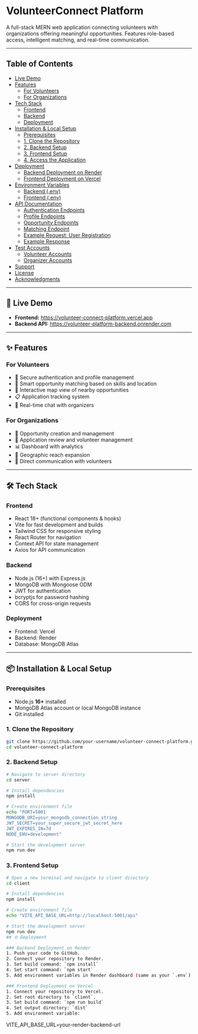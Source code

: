 # VolunteerConnect Platform



A full-stack MERN web application connecting volunteers with organizations offering meaningful opportunities. Features role-based access, intelligent matching, and real-time communication.

---

## Table of Contents
- [Live Demo](#%F0%9F%9A%80-live-demo)
- [Features](#%E2%9C%A8-features)
  - [For Volunteers](#for-volunteers)
  - [For Organizations](#for-organizations)
- [Tech Stack](#%F0%9F%9B%A0-tech-stack)
  - [Frontend](#frontend)
  - [Backend](#backend)
  - [Deployment](#deployment)
- [Installation & Local Setup](#%F0%9F%92%A6-installation--local-setup)
  - [Prerequisites](#prerequisites)
  - [1. Clone the Repository](#1-clone-the-repository)
  - [2. Backend Setup](#2-backend-setup)
  - [3. Frontend Setup](#3-frontend-setup)
  - [4. Access the Application](#4-access-the-application)
- [Deployment](#%F0%9F%8C%90-deployment)
  - [Backend Deployment on Render](#backend-deployment-on-render)
  - [Frontend Deployment on Vercel](#frontend-deployment-on-vercel)
- [Environment Variables](#%F0%9F%94%91-environment-variables)
  - [Backend (.env)](#backend-env)
  - [Frontend (.env)](#frontend-env)
- [API Documentation](#%F0%9F%93%8B-api-documentation)
  - [Authentication Endpoints](#authentication-endpoints)
  - [Profile Endpoints](#profile-endpoints)
  - [Opportunity Endpoints](#opportunity-endpoints)
  - [Matching Endpoint](#matching-endpoint)
  - [Example Request: User Registration](#example-request-user-registration)
  - [Example Response](#example-response)
- [Test Accounts](#%F0%9F%91%A5-test-accounts)
  - [Volunteer Accounts](#volunteer-accounts)
  - [Organizer Accounts](#organizer-accounts)
- [Support](#%F0%9F%93%9E-support)
- [License](#%F0%9F%93%84-license)
- [Acknowledgments](#%F0%9F%99%8F-acknowledgments)

---

## 🚀 Live Demo
- **Frontend:** https://volunteer-connect-platform.vercel.app  
- **Backend API:** https://volunteer-platform-backend.onrender.com

---

## ✨ Features

### For Volunteers
- 🔐 Secure authentication and profile management  
- 🎯 Smart opportunity matching based on skills and location  
- 📍 Interactive map view of nearby opportunities  
- 📋 Application tracking system  
- 💬 Real-time chat with organizers  

### For Organizations
- 🏢 Opportunity creation and management  
- 👥 Application review and volunteer management  
- 📊 Dashboard with analytics  
- 📍 Geographic reach expansion  
- 💬 Direct communication with volunteers  

---

## 🛠️ Tech Stack

### Frontend
- React 18+ (functional components & hooks)  
- Vite for fast development and builds  
- Tailwind CSS for responsive styling  
- React Router for navigation  
- Context API for state management  
- Axios for API communication  

### Backend
- Node.js (16+) with Express.js  
- MongoDB with Mongoose ODM  
- JWT for authentication  
- bcryptjs for password hashing  
- CORS for cross-origin requests  

### Deployment
- Frontend: Vercel  
- Backend: Render  
- Database: MongoDB Atlas

---

## 📦 Installation & Local Setup

### Prerequisites
- Node.js **16+** installed  
- MongoDB Atlas account or local MongoDB instance  
- Git installed

### 1. Clone the Repository
```bash
git clone https://github.com/your-username/volunteer-connect-platform.git
cd volunteer-connect-platform

```
### 2. Backend Setup
```bash
# Navigate to server directory
cd server

# Install dependencies
npm install

# Create environment file
echo "PORT=5001
MONGODB_URI=your_mongodb_connection_string
JWT_SECRET=your_super_secure_jwt_secret_here
JWT_EXPIRES_IN=7d
NODE_ENV=development" 

# Start the development server
npm run dev
```
### 3. Frontend Setup
```bash
# Open a new terminal and navigate to client directory
cd client

# Install dependencies
npm install

# Create environment file
echo "VITE_API_BASE_URL=http://localhost:5001/api"

# Start the development server
npm run dev
## 🌐 Deployment

### Backend Deployment on Render
1. Push your code to GitHub.  
2. Connect your repository to Render.  
3. Set build command: `npm install`  
4. Set start command: `npm start`  
5. Add environment variables in Render dashboard (same as your `.env`).  

### Frontend Deployment on Vercel
1. Connect your repository to Vercel.  
2. Set root directory to `client`.  
3. Set build command: `npm run build`  
4. Set output directory: `dist`  
5. Add environment variable:  

```
VITE_API_BASE_URL=your-render-backend-url
```


